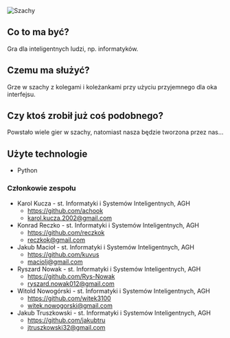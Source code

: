 ![Szachy](https://ecsmedia.pl/c/sunrise-chess-games-gra-logiczna-szachy-zamkowe-b-iext59424139.jpg)

## Co to ma być?
Gra dla inteligentnych ludzi, np. informatyków.

## Czemu ma służyć?
Grze w szachy z kolegami i koleżankami przy użyciu przyjemnego dla oka interfejsu.

## Czy ktoś zrobił już coś podobnego?
Powstało wiele gier w szachy, natomiast nasza będzie tworzona przez nas...

## Użyte technologie
- Python

### Członkowie zespołu

* Karol Kucza - st. Informatyki i Systemów Inteligentnych, AGH
  * https://github.com/achook
  * karol.kucza.2002@gmail.com
* Konrad Reczko - st. Informatyki i Systemów Inteligentnych, AGH
  * https://github.com/reczkok
  * reczkok@gmail.com
* Jakub Macioł - st. Informatyki i Systemów Inteligentnych, AGH
  * https://github.com/kuvus
  * maciolj@gmail.com
* Ryszard Nowak - st. Informatyki i Systemów Inteligentnych, AGH
  * https://github.com/Rys-Nowak
  * ryszard.nowak012@gmail.com
* Witold Nowogórski - st. Informatyki i Systemów Inteligentnych, AGH
  * https://github.com/witek3100
  * witek.nowogorski@gmail.com
* Jakub Truszkowski - st. Informatyki i Systemów Inteligentnych, AGH
  * https://github.com/jakubtru
  * jtruszkowski32@gmail.com

